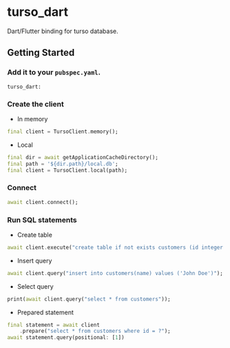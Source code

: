 # turso_dart

Dart/Flutter binding for turso database.

## Getting Started

### Add it to your `pubspec.yaml`.

```
turso_dart:
```

### Create the client

- In memory

```dart
final client = TursoClient.memory();
```

- Local

```dart
final dir = await getApplicationCacheDirectory();
final path = '${dir.path}/local.db';
final client = TursoClient.local(path);
```

### Connect

```dart
await client.connect();
```

### Run SQL statements

- Create table

```dart
await client.execute("create table if not exists customers (id integer primary key, name text);");
```

- Insert query

```dart
await client.query("insert into customers(name) values ('John Doe')");
```

- Select query

```dart
print(await client.query("select * from customers"));
```

- Prepared statement

```dart
final statement = await client
	.prepare("select * from customers where id = ?");
await statement.query(positional: [1])
```
